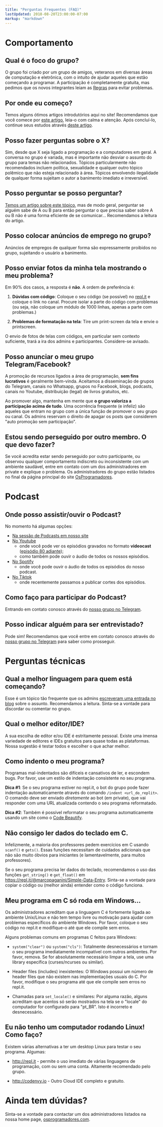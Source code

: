 ```yaml
---
title: "Perguntas Frequentes (FAQ)"
lastUpdated: 2018-08-20T23:00:00-07:00
markup: "markdown"
---
```


# Comportamento

## Qual é o foco do grupo?

O grupo foi criado por um grupo de amigos, veteranos em diversas áreas de computação e eletrônica, com o intuito de ajudar aqueles que estão começando a programar. A participação é completamente gratuita, mas pedimos que os novos integrantes leiam as [Regras](https://osprogramadores.com/regras) para evitar problemas.

## Por onde eu começo?

Temos alguns ótimos artigos introdutórios aqui no site! Recomendamos que você comece por [este artigo](https://osprogramadores.com/blog/2024/02/29/conceitos-essenciais-para-come%C3%A7ar/), leia-o com calma e atenção. Após concluí-lo, continue seus estudos através [deste artigo](https://osprogramadores.com/blog/2019/03/12/por-onde-comecar/).

## Posso fazer perguntas sobre o X?

Sim, desde que X seja ligado a programação e a computadores em geral. A conversa no grupo é variada, mas é importante não desviar o assunto do grupo para temas não relacionados. Tópicos particularmente não recomendados incluem política, sexualidade e qualquer outro tópico polêmico que não esteja relacionado à área. Tópicos envolvendo ilegalidade de qualquer forma sujeitam o autor a banimento imediato e irreversível.

## Posso perguntar se posso perguntar?

[Temos um artigo sobre este tópico](https://osprogramadores.com/blog/2020/09/11/como-perguntar/), mas de modo geral, perguntar se alguém sabe de A ou B para então perguntar o que precisa saber sobre A ou B não é uma forma eficiente de se comunicar... Recomendamos a leitura do artigo.

## Posso colocar anúncios de emprego no grupo?

Anúncios de empregos de qualquer forma são expressamente proibidos no grupo, sujeitando o usuário a banimento.

## Posso enviar fotos da minha tela mostrando o meu problema?

Em 90% dos casos, a resposta é **não**. A ordem de preferência é:

1. **Dúvidas com código**: Coloque o seu código (se possível) no [repl.it](http://repl.it) e coloque o link no canal. Procure isolar a parte do código com problemas (ou seja, não coloque um módulo de 1000 linhas, apenas a parte com problemas.)

1. **Problemas de formatação na tela**: Tire um print-screen da tela e envie o printscreen.

O envio de fotos de telas com códigos, em particular sem contexto suficiente, trará a ira dos admins e participantes. Considere-se avisado.

## Posso anunciar o meu grupo Telegram/Facebook?

A promoção de recursos ligados a área de programação, **sem fins lucrativos** é geralmente bem-vinda. Aceitamos a disseminação de grupos do Telegram, canais no Whatsapp, grupos no Facebook, blogs, podcasts, canais no Youtube, distribuição (legal) de livros gratuitos, etc.

Ao promover algo, mantenha em mente que **o grupo valoriza a participação acima de tudo**. Uma ocorrência frequente (e infeliz) são aqueles que entram no grupo com a única função de promover o seu grupo ou canal.  Os admins reservam o direito de apagar os posts que considerem "auto promoção sem participação".

## Estou sendo perseguido por outro membro. O que devo fazer?

Se você acredita estar sendo perseguido por outro participante, ou observou qualquer comportamento indiscreto ou inconsistente com um ambiente saudável, entre em contato com um dos administradores em private e explique o problema. Os administradores do grupo estão listados no final da página principal do site [OsProgramadores](https://osprogramadores.com).

# Podcast

## Onde posso assistir/ouvir o Podcast?

No momento há algumas opções: 

* [Na sessão de Podcasts em nosso site](https://osprogramadores.com/podcast/)
* [No Youtube](https://www.youtube.com/@OsProgramadores?sub_confirmation=1)
  * onde você pode ver os episódios gravados no formato **videocast** ([episódio 80 adiante](https://www.youtube.com/watch?v=4nBKN0eUToI&sub_confirmation=1)); 
  * como também pode ouvir o áudio de todos os nossos episódios.
* [No Spotify](https://open.spotify.com/show/0IrqGbURcNnumdHVkfKIFA)
  * onde você pode ouvir o áudio de todos os episódios do nosso podcast.
* [No Tiktok](https://www.tiktok.com/@osprogramadores)
  * onde recentemente passamos a publicar cortes dos episódios.

## Como faço para participar do Podcast?

Entrando em contato conosco através do [nosso grupo no Telegram](https://t.me/osprogramadores).

## Posso indicar alguém para ser entrevistado?

Pode sim! Recomendamos que você entre em contato conosco através do [nosso grupo no Telegram](https://t.me/osprogramadores) para saber como prosseguir. 

# Perguntas técnicas

## Qual a melhor linguagem para quem está começando?

Esse é um tópico tão frequente que os admins [escreveram uma entrada no blog](https://osprogramadores.com/blog/2017/04/07/qual_linguagem_usar/) sobre o assunto. Recomendamos a leitura. Sinta-se a vontade para discordar ou comentar no grupo.

## Qual o melhor editor/IDE?

A sua escolha de editor e/ou IDE é estritamente pessoal. Existe uma imensa variedade de editores e IDEs gratuitos para quase todas as plataformas. Nossa sugestão é testar todos e escolher o que achar melhor.

## Como indento o meu programa?

Programas mal-indentados são difíceis e cansativos de ler, e escondem bugs. Por favor, use um estilo de indentação consistente no seu programa.

**Dica #1**: Se o seu programa estiver no repl.it, o bot do grupo pode fazer indentação automaticamente através do comando `/indent <url_do_replit>`. O comando deve ser enviado *diretamente* ao bot (em private), que vai responder com uma URL atualizada contendo o seu programa reformatado.

**Dica #2**: Também é possível reformatar o seu programa automaticamente usando um site como o [Code Beautify](https://codebeautify.org/c-formatter-beautifier).

## Não consigo ler dados do teclado em C.

Infelizmente, a maioria dos professores pedem exercícios em C usando `scanf()` e `gets()`. Essas funções necessitam de cuidados adicionais que não são muito óbvios para iniciantes (e lamentavelmente, para muitos professores).

Se o seu programa precisa ler dados do teclado, recomendamos o uso das funções `get_string()` e `get_float()` em https://repl.it/@marcopaganini/Simple-Data-Entry. Sinta-se a vontade para copiar o código ou (melhor ainda) entender como o código funciona.

## Meu programa em C só roda em Windows...

Os administradores acreditam que a linguagem C é fortemente ligada ao ambiente Unix/Linux e não tem tempo livre ou motivação para ajudar com problemas específicos do ambiente Windows. Por favor, coloque o seu código no repl.it e modifique-o até que ele compile sem erros.

Alguns problemas comuns em programas C feitos para Windows:

* `system("clear")` ou `system("cls")`: Totalmente desnecessários e tornam o seu programa imediatamente incompatível com outros ambientes. Por favor, remova. Se for absolutamente necessário limpar a tela, use uma library específica (curses/ncurses ou similar).

* Header files (includes) inexistentes: O Windows possui um número de header files que não existem nas implementações usuais do C. Por favor, modifique o seu programa até que ele compile sem erros no repl.it.

* Chamadas para `set_locale()` e similares: Por alguma razão, alguns acreditam que acentos só serão mostrados na tela se o "locale" do computador for configurado para "pt_BR". Isto é incorreto e desnecessário.

## Eu não tenho um computador rodando Linux! Como faço?

Existem várias alternativas a ter um desktop Linux para testar o seu programa. Algumas:

* http://repl.it - permite o uso imediato de várias linguagens de programação, com ou sem uma conta. Altamente recomendado pelo grupo.

* http://codenvy.io - Outro Cloud IDE completo e gratuito.

# Ainda tem dúvidas?

Sinta-se a vontade para contactar um dos administradores listados na nossa home page, [osprogramadores.com](http://osprogramadores.com).
